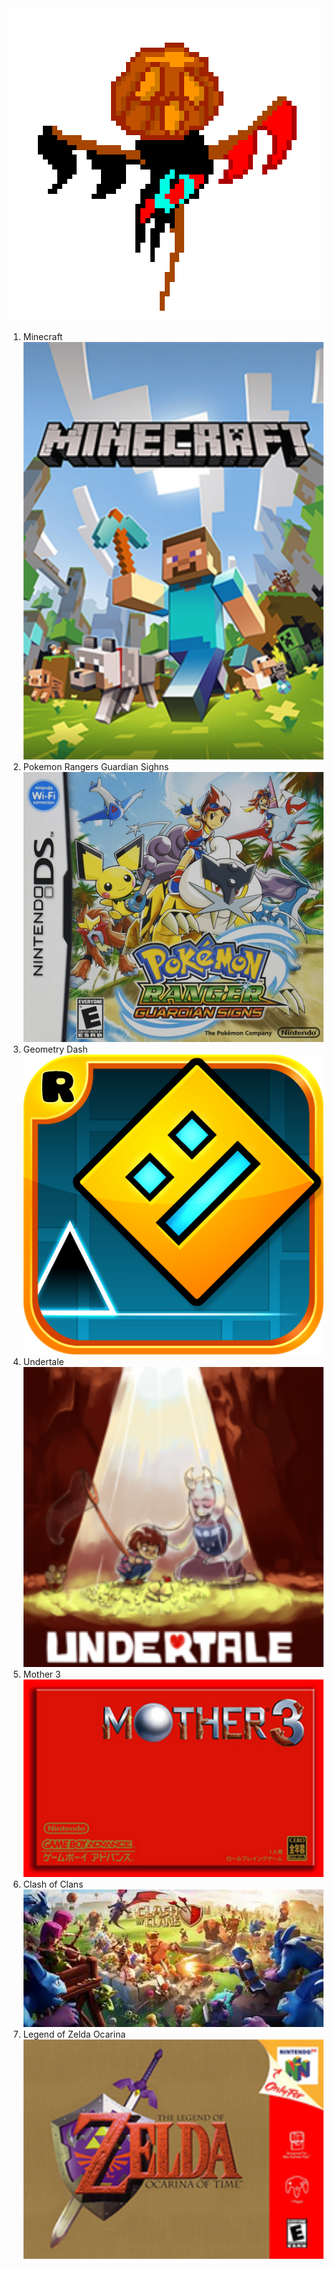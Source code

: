 
<html>
<head>
<title>Ugly Home Page</title>


<img src="Scared of crows .gif"/>
</head>
<body>



<title>List of my favorite video games:</title>

<ol>
 
  <li> Minecraft</li>
<img src="220px-Minecraft_cover.png" width="500" hight="500">
  
  <li> Pokemon Rangers Guardian Sighns </li>
<img src="911OUD48FbL._SL1500_.jpg" width="500" hight="500">

<li>Geometry Dash</li>
<img src="unnamed.png" width="500" hight="500">
 
  <li> Undertale</li>
  <img src="Misc-Undertale_Kickstarter.png" width="500" hight="500">
  
  <li> Mother 3</li>
  <img src="Deluxe_package.jpg" width="500" hight="500">
 
  <li> Clash of Clans</li>
  <img src="download.jpg" width="500" hight="500">
 
  <li> Legend of Zelda Ocarina</li>
  <img src="220px-The_Legend_of_Zelda_Ocarina_of_Time_box_art.png" width="500" hight="500">
</ol>

</body>

<html>